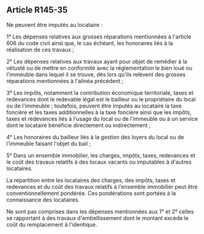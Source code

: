 Article R145-35
----
Ne peuvent être imputés au locataire :

1° Les dépenses relatives aux grosses réparations mentionnées à l'article 606 du
code civil ainsi que, le cas échéant, les honoraires liés à la réalisation de
ces travaux ;

2° Les dépenses relatives aux travaux ayant pour objet de remédier à la vétusté
ou de mettre en conformité avec la réglementation le bien loué ou l'immeuble
dans lequel il se trouve, dès lors qu'ils relèvent des grosses réparations
mentionnées à l'alinéa précédent ;

3° Les impôts, notamment la contribution économique territoriale, taxes et
redevances dont le redevable légal est le bailleur ou le propriétaire du local
ou de l'immeuble ; toutefois, peuvent être imputés au locataire la taxe foncière
et les taxes additionnelles à la taxe foncière ainsi que les impôts, taxes et
redevances liés à l'usage du local ou de l'immeuble ou à un service dont le
locataire bénéficie directement ou indirectement ;

4° Les honoraires du bailleur liés à la gestion des loyers du local ou de
l'immeuble faisant l'objet du bail ;

5° Dans un ensemble immobilier, les charges, impôts, taxes, redevances et le
coût des travaux relatifs à des locaux vacants ou imputables à d'autres
locataires.

La répartition entre les locataires des charges, des impôts, taxes et redevances
et du coût des travaux relatifs à l'ensemble immobilier peut être
conventionnellement pondérée. Ces pondérations sont portées à la connaissance
des locataires.

Ne sont pas comprises dans les dépenses mentionnées aux 1° et 2° celles se
rapportant à des travaux d'embellissement dont le montant excède le coût du
remplacement à l'identique.

